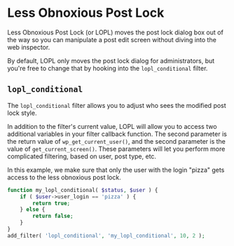 # Less Obnoxious Post Lock

Less Obnoxious Post Lock (or LOPL) moves the post lock dialog box out of the way so you can manipulate a post edit screen without diving into the web inspector.

By default, LOPL only moves the post lock dialog for administrators, but you're free to change that by hooking into the `lopl_conditional` filter.

## `lopl_conditional`

The `lopl_conditional` filter allows you to adjust who sees the modified post lock style.

In addition to the filter's current value, LOPL will allow you to access two additional variables in your filter callback function. The second parameter is the return value of `wp_get_current_user()`, and the second parameter is the value of `get_current_screen()`. These parameters will let you perform more complicated filtering, based on user, post type, etc.

In this example, we make sure that only the user with the login "pizza" gets access to the less obnoxious post lock.

```php
function my_lopl_conditional( $status, $user ) {
	if ( $user->user_login == 'pizza' ) {
		return true;
	} else {
		return false;
	}
}
add_filter( 'lopl_conditional', 'my_lopl_conditional', 10, 2 );
```
